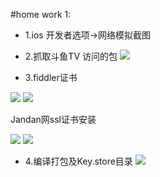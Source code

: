 #home work 1:
* 1.ios 开发者选项->网络模拟截图

* 2.抓取斗鱼TV 访问的包
![](http://images2015.cnblogs.com/blog/665768/201603/665768-20160304132918534-1436521002.png)

* 3.fiddler证书

![](http://images2015.cnblogs.com/blog/665768/201603/665768-20160304133219580-608814776.png)
![](http://images2015.cnblogs.com/blog/665768/201603/665768-20160304133226502-467296366.png)

  
 

Jandan网ssl证书安装

![](http://images2015.cnblogs.com/blog/665768/201603/665768-20160304133236424-65670953.png)
![](http://images2015.cnblogs.com/blog/665768/201603/665768-20160304133242002-1422483318.png)


* 4.编译打包及Key.store目录
![](http://images2015.cnblogs.com/blog/665768/201603/665768-20160304133250471-1714152389.png)
